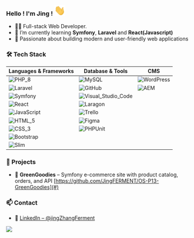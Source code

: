 ### Hello ! I'm Jing ! <img src="https://raw.githubusercontent.com/ABSphreak/ABSphreak/master/gifs/Hi.gif" width="30px">

- 👩‍💻 Full-stack Web Developer.
- 🌱 I’m currently learning **Symfony**, **Laravel** and **React(Javascript)**
- 🚀 Passionate about building modern and user-friendly web applications

### 🛠 Tech Stack

| **Languages & Frameworks** | **Database & Tools** | **CMS** |
|-----------------------------|----------------------|---------|
| ![PHP_8](https://img.shields.io/badge/-PHP_8-777BB4?style=plastic&logo=php&logoColor=white) | ![MySQL](https://img.shields.io/badge/-MySQL-4479A1?style=plastic&logo=mysql&logoColor=white) | ![WordPress](https://img.shields.io/badge/-WordPress-21759B?style=plastic&logo=wordpress&logoColor=white) |
| ![Laravel](https://img.shields.io/badge/-Laravel-FF2D20?style=plastic&logo=laravel&logoColor=white) | ![GitHub](https://img.shields.io/badge/-GitHub-181717?style=plastic&logo=github&logoColor=white) | ![AEM](https://img.shields.io/badge/-Adobe%20Experience%20Manager-FF0000?style=plastic&logo=adobe&logoColor=white) |
| ![Symfony](https://img.shields.io/badge/-Symfony-000000?style=plastic&logo=symfony&logoColor=white) | ![Visual_Studio_Code](https://img.shields.io/badge/-Visual_Studio_Code-007ACC?style=plastic&logo=visualstudiocode&logoColor=white) | |
| ![React](https://img.shields.io/badge/-React-61DAFB?style=plastic&logo=react&logoColor=black) | ![Laragon](https://img.shields.io/badge/-Laragon-0E83CD?style=plastic&logo=laragon&logoColor=white) | |
| ![JavaScript](https://img.shields.io/badge/-JavaScript-F7DF1E?style=plastic&logo=javascript&logoColor=black) | ![Trello](https://img.shields.io/badge/-Trello-0052CC?style=plastic&logo=trello&logoColor=white) | |
| ![HTML_5](https://img.shields.io/badge/-HTML_5-E34F26?style=plastic&logo=html5&logoColor=white) | ![Figma](https://img.shields.io/badge/-Figma-F24E1E?style=plastic&logo=figma&logoColor=white) | |
| ![CSS_3](https://img.shields.io/badge/-CSS_3-1572B6?style=plastic&logo=css3&logoColor=white) | ![PHPUnit](https://img.shields.io/badge/-PHPUnit-366488?style=plastic&logo=php&logoColor=white) | |
| ![Bootstrap](https://img.shields.io/badge/-Bootstrap-7952B3?style=plastic&logo=bootstrap&logoColor=white) | | |
| ![Slim](https://img.shields.io/badge/-SlimPHP-74c7b8?style=plastic&logo=slim&logoColor=white) | | |


### 📂 Projects

- 🛒 **GreenGoodies** – Symfony e-commerce site with product catalog, orders, and API [https://github.com/JingFERMENT/OS-P13-GreenGoodies](#)

### 📫 Contact
- 💼 [LinkedIn – @jingZhangFerment](https://www.linkedin.com/in/jing-ferment/)

![](https://komarev.com/ghpvc/?username=JingFERMENT&color=green&abbreviated=true&style=for-the-badge)
